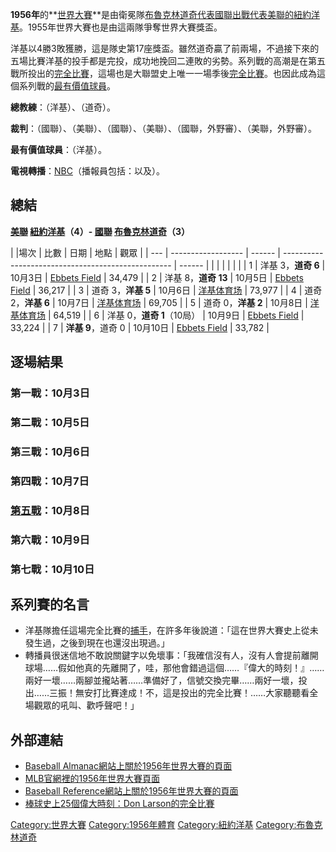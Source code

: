 **1956年**的**[世界大賽](../Page/世界系列賽.md "wikilink")**是由衛冕隊[布魯克林道奇代表](../Page/洛杉磯道奇.md "wikilink")[國聯出戰代表](../Page/國家聯盟.md "wikilink")[美聯的](../Page/美國聯盟.md "wikilink")[紐約洋基](../Page/紐約洋基.md "wikilink")。1955年世界大賽也是由這兩隊爭奪世界大賽獎盃。

洋基以4勝3敗獲勝，這是隊史第17座獎盃。雖然道奇贏了前兩場，不過接下來的五場比賽洋基的投手都是完投，成功地挽回二連敗的劣勢。系列戰的高潮是在第五戰所投出的[完全比賽](../Page/完全比賽.md "wikilink")，這場也是大聯盟史上唯一一場季後[完全比賽](../Page/完全比賽.md "wikilink")。也因此成為這個系列戰的[最有價值球員](../Page/世界大賽最有價值球員獎.md "wikilink")。

**總教練**：（洋基）、（道奇）。

**裁判**：（國聯）、（美聯）、（國聯）、（美聯）、（國聯，外野審）、（美聯，外野審）。

**最有價值球員**：（洋基）。

**電視轉播**：[NBC](../Page/全国广播公司.md "wikilink")（播報員包括：以及）。

## 總結

**[美聯](../Page/美國聯盟.md "wikilink")
[紐約洋基](../Page/紐約洋基.md "wikilink")（4）-
[國聯](../Page/國家聯盟.md "wikilink")
[布魯克林道奇](../Page/洛杉磯道奇.md "wikilink")（3）**

| |場次 | 比數                 | 日期     | 地點                                                 | 觀眾     |
| --- | ------------------ | ------ | -------------------------------------------------- | ------ |
|     |                    |        |                                                    |        |
| 1   | 洋基 3，**道奇 6**      | 10月3日  | [Ebbets Field](../Page/Ebbets_Field.md "wikilink") | 34,479 |
| 2   | 洋基 8，**道奇 13**     | 10月5日  | [Ebbets Field](../Page/Ebbets_Field.md "wikilink") | 36,217 |
| 3   | 道奇 3，**洋基 5**      | 10月6日  | [洋基体育场](../Page/洋基体育场.md "wikilink")               | 73,977 |
| 4   | 道奇 2，**洋基 6**      | 10月7日  | [洋基体育场](../Page/洋基体育场.md "wikilink")               | 69,705 |
| 5   | 道奇 0，**洋基 2**      | 10月8日  | [洋基体育场](../Page/洋基体育场.md "wikilink")               | 64,519 |
| 6   | 洋基 0，**道奇 1**（10局） | 10月9日  | [Ebbets Field](../Page/Ebbets_Field.md "wikilink") | 33,224 |
| 7   | **洋基 9**，道奇 0      | 10月10日 | [Ebbets Field](../Page/Ebbets_Field.md "wikilink") | 33,782 |

## 逐場結果

### 第一戰：10月3日

### 第二戰：10月5日

### 第三戰：10月6日

### 第四戰：10月7日

### [第五戰](http://mlb.mlb.com/NASApp/mlb/mlb/baseballs_best/mlb_bb_gamepage.jsp?story_page=bb_56ws_gm5_bknnyy)：10月8日

### 第六戰：10月9日

### 第七戰：10月10日

## 系列賽的名言

  - 洋基隊擔任這場完全比賽的[捕手](../Page/捕手.md "wikilink")，在許多年後說道：「這在世界大賽史上從未發生過，之後到現在也還沒出現過。」
  - 轉播員很迷信地不敢說關鍵字以免壞事：「我確信沒有人，沒有人會提前離開球場……假如他真的先離開了，哇，那他會錯過這個……『偉大的時刻！』……兩好一壞……兩腳並攏站著……準備好了，信號交換完畢……兩好一壞，投出……三振！無安打比賽達成！不，這是投出的完全比賽！……大家聽聽看全場觀眾的吼叫、歡呼聲吧！」

## 外部連結

  - [Baseball
    Almanac網站上關於1956年世界大賽的頁面](http://baseball-almanac.com/ws/yr1956ws.shtml)
  - [MLB官網裡的1956年世界大賽頁面](http://mlb.mlb.com/NASApp/mlb/mlb/history/postseason/mlb_ws_recaps.jsp?feature=1956)
  - [Baseball
    Reference網站上關於1956年世界大賽的頁面](http://www.baseball-reference.com/postseason/1956_WS.shtml)
  - [棒球史上25個偉大時刻：Don
    Larson的完全比賽](http://www.sportingnews.com/baseball/25moments/3.html)

[Category:世界大賽](https://zh.wikipedia.org/wiki/Category:世界大賽 "wikilink")
[Category:1956年體育](https://zh.wikipedia.org/wiki/Category:1956年體育 "wikilink")
[Category:紐約洋基](https://zh.wikipedia.org/wiki/Category:紐約洋基 "wikilink")
[Category:布魯克林道奇](https://zh.wikipedia.org/wiki/Category:布魯克林道奇 "wikilink")